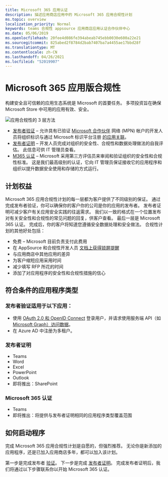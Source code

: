 ```yaml
---
title: Microsoft 365 应用认证
description: 描述应用商店应用中的 Microsoft 365 应用合规性计划
ms.topic: overview
localization_priority: Normal
keywords: teams 合规性 appsource 应用商店应用认证合作伙伴中心
ms.date: 05/06/2019
ms.openlocfilehash: 20fee4d086fe394abeab745ebb0030e600a22e21
ms.sourcegitcommit: 825abed2f8784d2bab7407ba7a4455ae17bbd28f
ms.translationtype: MT
ms.contentlocale: zh-CN
ms.lasthandoff: 04/26/2021
ms.locfileid: "52019907"
---
```

# <a name="microsoft-365-app-compliance"></a>Microsoft 365 应用版合规性 

构建安全且可信赖的应用生态系统是 Microsoft 的首要任务。 多项投资旨在确保 Microsoft Store 中可用的应用有效、安全。 

  ![应用合规性的 3 层方法](../../../../assets/images/Three_Tiers.png) 

-   [发布者验证](https://docs.microsoft.com/azure/active-directory/develop/publisher-verification-overview)  – 允许具有已验证 [Microsoft 合作伙伴](https://partner.microsoft.com/membership) 网络 (MPN) 帐户的开发人员将组织标识与通过 Microsoft 标识平台注册 [的应用关联](https://docs.microsoft.com/azure/active-directory/develop/)。
-   [发布者证明](https://docs.microsoft.com/microsoft-365-app-certification/docs/enterprise-app-attestation-guide) – 开发人员完成对组织的安全性、合规性和数据处理做法的自我评估。 此信息可供 IT 管理员查看。 
-   [M365 认证](https://docs.microsoft.com/microsoft-365-app-certification/docs/enterprise-app-certification-guide) – Microsoft 采用第三方评估员来审阅和验证组织的安全性和合规性标准。 这是我们最高级别的认证，它向 IT 管理员保证接收它的应用程序和组织以提升数据安全使用和存储的方式运行。


## <a name="program-benefits"></a>计划权益

Microsoft 365 应用合规性计划的每一层都为客户提供了不同级别的保证。 通过完成发布者验证，你可以确保你的客户你的公司是你的应用的发布者。 发布者证明可减少客户有关应用安全实践的往返需求。 我们以一致的格式在一个位置发布对有关安全性和合规性的常见问题的回复，供客户查看。 最后一层是 Microsoft 365 认证。 完成后，你的客户将知道您遵循安全数据处理和安全做法。 合规性计划的其他好处包括：
-   免费 – Microsoft 目前负责支付此费用
-   在 AppSource 和合规性开发人员 [文档上获得锁屏提醒](https://docs.microsoft.com/microsoft-365-app-certification/teams/teams-apps)
-   与应用商店中其他应用的差异
-   为客户缩短应用采用时间
-   减少填写 RFP 所花的时间
-   添加了对应用程序的安全性和合规性措施的信心

## <a name="qualifying-application-types"></a>符合条件的应用程序类型 
### <a name="publisher-verification-applies-to-apps-which"></a>发布者验证适用于以下应用： 
- 使用 [OAuth 2.0 和 OpenID Connect](https://docs.microsoft.com/azure/active-directory/develop/active-directory-v2-protocols) 登录用户，并请求使用服务端 API（如 [Microsoft Graph）访问数据](https://developer.microsoft.com/graph/)。 
- 在 Azure AD 中注册为多租户。 

### <a name="publisher-attestation"></a>发布者证明
-   Teams
-   Word
-   Excel
-   PowerPoint
-   Outlook
- 即将推出：SharePoint

### <a name="microsoft-365-certification"></a>Microsoft 365 认证
-   Teams
-   即将推出：将提供与发布者证明相同的应用程序类型覆盖范围

## <a name="how-to-start-the-program"></a>如何启动程序

完成 Microsoft 365 应用合规性计划是自愿的，但强烈推荐。 无论你是新添加的应用程序，还是已加入应用商店多年，都可以加入该计划。 

第一步是完成发布者 [验证](https://docs.microsoft.com/azure/active-directory/develop/publisher-verification-overview)。 下一步是完成 [发布者证明](https://docs.microsoft.com/microsoft-365-app-certification/docs/attestation)。 完成发布者证明后，我们将通过以下步骤联系你以开始 Microsoft 365 认证。
